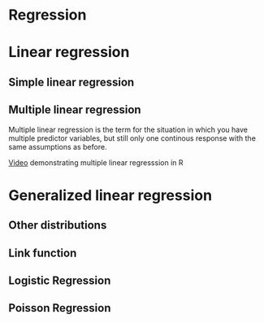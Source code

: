 Regression
===





# Linear regression



## Simple linear regression




## Multiple linear regression

Multiple linear regression is the term for the situation in which you have multiple predictor variables, but still only one continous response with the same assumptions as before. 


[Video](http://www.youtube.com/watch?v=q1RD5ECsSB0) demonstrating multiple linear regresssion in R



# Generalized linear regression


## Other distributions

## Link function

## Logistic Regression

## Poisson Regression




